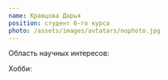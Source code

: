 ```yaml
---
name: Кравцова Дарья
position: студент 6-го курса
photo: /assets/images/avtatars/nophoto.jpg
---
```


Область научных интересов: 

Хобби: 